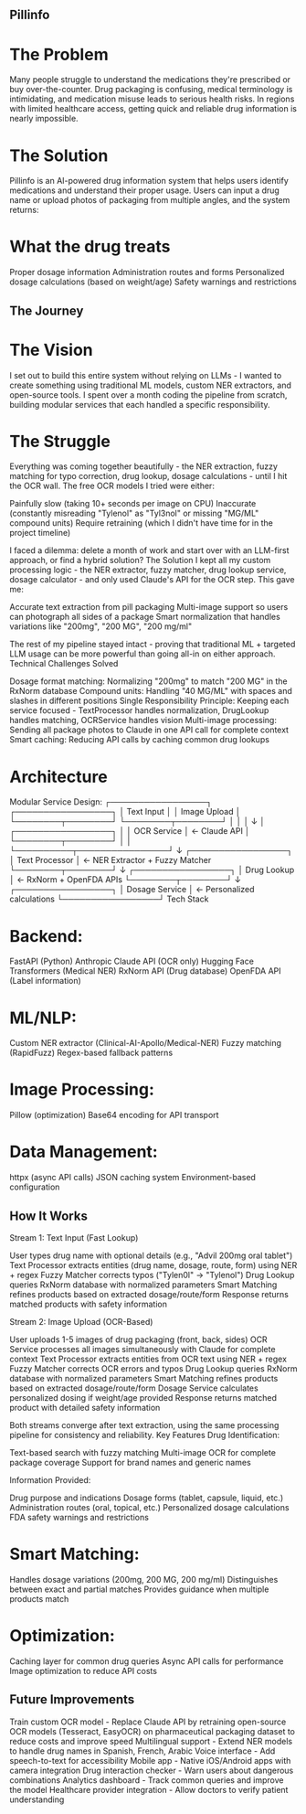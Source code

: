 ## Pillinfo
# The Problem
Many people struggle to understand the medications they're prescribed or buy over-the-counter. Drug packaging is confusing, medical terminology is intimidating, and medication misuse leads to serious health risks. In regions with limited healthcare access, getting quick and reliable drug information is nearly impossible.

# The Solution
Pillinfo is an AI-powered drug information system that helps users identify medications and understand their proper usage. Users can input a drug name or upload photos of packaging from multiple angles, and the system returns:

# What the drug treats
Proper dosage information
Administration routes and forms
Personalized dosage calculations (based on weight/age)
Safety warnings and restrictions

## The Journey

# The Vision
I set out to build this entire system without relying on LLMs - I wanted to create something using traditional ML models, custom NER extractors, and open-source tools. I spent over a month coding the pipeline from scratch, building modular services that each handled a specific responsibility.

# The Struggle
Everything was coming together beautifully - the NER extraction, fuzzy matching for typo correction, drug lookup, dosage calculations - until I hit the OCR wall.
The free OCR models I tried were either:

Painfully slow (taking 10+ seconds per image on CPU)
Inaccurate (constantly misreading "Tylenol" as "Tyl3nol" or missing "MG/ML" compound units)
Require retraining (which I didn't have time for in the project timeline)

I faced a dilemma: delete a month of work and start over with an LLM-first approach, or find a hybrid solution?
The Solution
I kept all my custom processing logic - the NER extractor, fuzzy matcher, drug lookup service, dosage calculator - and only used Claude's API for the OCR step. This gave me:

Accurate text extraction from pill packaging
Multi-image support so users can photograph all sides of a package
Smart normalization that handles variations like "200mg", "200 MG", "200 mg/ml"

The rest of my pipeline stayed intact - proving that traditional ML + targeted LLM usage can be more powerful than going all-in on either approach.
Technical Challenges Solved

Dosage format matching: Normalizing "200mg" to match "200 MG" in the RxNorm database
Compound units: Handling "40 MG/ML" with spaces and slashes in different positions
Single Responsibility Principle: Keeping each service focused - TextProcessor handles normalization, DrugLookup handles matching, OCRService handles vision
Multi-image processing: Sending all package photos to Claude in one API call for complete context
Smart caching: Reducing API calls by caching common drug lookups

# Architecture
Modular Service Design:
┌─────────────────┐        ┌─────────────────┐
│   Text Input    │        │  Image Upload   │
└────────┬────────┘        └────────┬────────┘
         │                          │
         │                          ↓
         │                  ┌─────────────────┐
         │                  │  OCR Service    │ ← Claude API
         │                  └────────┬────────┘
         │                           │
         └──────────┬────────────────┘
                    ↓
            ┌─────────────────┐
            │ Text Processor  │ ← NER Extractor + Fuzzy Matcher
            └────────┬────────┘
                     ↓
            ┌─────────────────┐
            │ Drug Lookup     │ ← RxNorm + OpenFDA APIs
            └────────┬────────┘
                     ↓
            ┌─────────────────┐
            │ Dosage Service  │ ← Personalized calculations
            └─────────────────┘
Tech Stack

# Backend:

FastAPI (Python)
Anthropic Claude API (OCR only)
Hugging Face Transformers (Medical NER)
RxNorm API (Drug database)
OpenFDA API (Label information)

# ML/NLP:

Custom NER extractor (Clinical-AI-Apollo/Medical-NER)
Fuzzy matching (RapidFuzz)
Regex-based fallback patterns

# Image Processing:

Pillow (optimization)
Base64 encoding for API transport

# Data Management:

httpx (async API calls)
JSON caching system
Environment-based configuration

## How It Works
Stream 1: Text Input (Fast Lookup)

User types drug name with optional details (e.g., "Advil 200mg oral tablet")
Text Processor extracts entities (drug name, dosage, route, form) using NER + regex
Fuzzy Matcher corrects typos ("Tylen0l" → "Tylenol")
Drug Lookup queries RxNorm database with normalized parameters
Smart Matching refines products based on extracted dosage/route/form
Response returns matched products with safety information

Stream 2: Image Upload (OCR-Based)

User uploads 1-5 images of drug packaging (front, back, sides)
OCR Service processes all images simultaneously with Claude for complete context
Text Processor extracts entities from OCR text using NER + regex
Fuzzy Matcher corrects OCR errors and typos
Drug Lookup queries RxNorm database with normalized parameters
Smart Matching refines products based on extracted dosage/route/form
Dosage Service calculates personalized dosing if weight/age provided
Response returns matched product with detailed safety information

Both streams converge after text extraction, using the same processing pipeline for consistency and reliability.
Key Features
Drug Identification:

Text-based search with fuzzy matching
Multi-image OCR for complete package coverage
Support for brand names and generic names

Information Provided:

Drug purpose and indications
Dosage forms (tablet, capsule, liquid, etc.)
Administration routes (oral, topical, etc.)
Personalized dosage calculations
FDA safety warnings and restrictions

# Smart Matching:

Handles dosage variations (200mg, 200 MG, 200 mg/ml)
Distinguishes between exact and partial matches
Provides guidance when multiple products match

# Optimization:

Caching layer for common drug queries
Async API calls for performance
Image optimization to reduce API costs

## Future Improvements
Train custom OCR model - Replace Claude API by retraining open-source OCR models (Tesseract, EasyOCR) on pharmaceutical packaging dataset to reduce costs and improve speed
Multilingual support - Extend NER models to handle drug names in Spanish, French, Arabic
Voice interface - Add speech-to-text for accessibility
Mobile app - Native iOS/Android apps with camera integration
Drug interaction checker - Warn users about dangerous combinations
Analytics dashboard - Track common queries and improve the model
Healthcare provider integration - Allow doctors to verify patient understanding